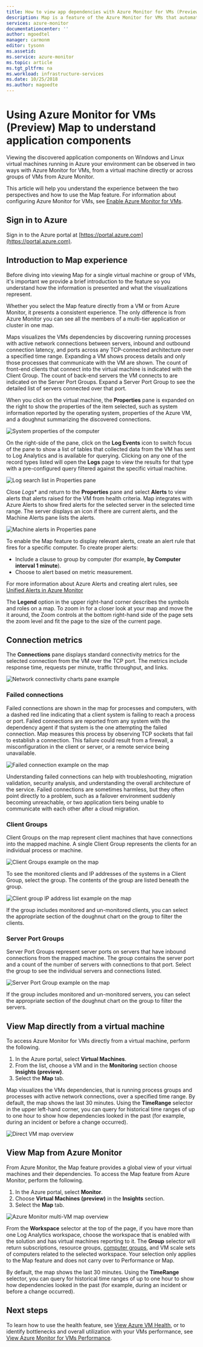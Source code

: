 ```yaml
---
title: How to view app dependencies with Azure Monitor for VMs (Preview) | Microsoft Docs
description: Map is a feature of the Azure Monitor for VMs that automatically discovers application components on Windows and Linux systems and maps the communication between services. This article provides details on how to use it in a variety of scenarios.
services: azure-monitor
documentationcenter: ''
author: mgoedtel
manager: carmonm
editor: tysonn
ms.assetid: 
ms.service: azure-monitor
ms.topic: article
ms.tgt_pltfrm: na
ms.workload: infrastructure-services
ms.date: 10/25/2018
ms.author: magoedte
---
```


# Using Azure Monitor for VMs (Preview) Map to understand application components
Viewing the discovered application components on Windows and Linux virtual machines running in Azure your environment can be observed in two ways with Azure Monitor for VMs, from a virtual machine directly or across groups of VMs from Azure Monitor. 

This article will help you understand the experience between the two perspectives and how to use the Map feature. For information about configuring Azure Monitor for VMs, see [Enable Azure Monitor for VMs](vminsights-onboard.md).

## Sign in to Azure
Sign in to the Azure portal at [https://portal.azure.com](https://portal.azure.com).

## Introduction to Map experience
Before diving into viewing Map for a single virtual machine or group of VMs, it's important we provide a brief introduction to the feature so you understand how the information is presented and what the visualizations represent.  

Whether you select the Map feature directly from a VM or from Azure Monitor, it presents a consistent experience.  The only difference is from Azure Monitor you can see all the members of a multi-tier application or cluster in one map.

Maps visualizes the VMs dependencies by discovering running processes with active network connections between servers, inbound and outbound connection latency, and ports across any TCP-connected architecture over a specified time range.  Expanding a VM shows process details and only those processes that communicate with the VM are shown. The count of front-end clients that connect into the virtual machine is indicated with the Client Group. The count of back-end servers the VM connects to are indicated on the Server Port Groups. Expand a Server Port Group to see the detailed list of servers connected over that port.  

When you click on the virtual machine, the **Properties** pane is expanded on the right to show the properties of the item selected, such as system information reported by the operating system, properties of the Azure VM, and a doughnut summarizing the discovered connections. 

![System properties of the computer](./media/vminsights-maps/properties-pane-01.png)

On the right-side of the pane, click on the **Log Events** icon to switch focus of the pane to show a list of tables that collected data from the VM has sent to Log Analytics and is available for querying.  Clicking on any one of the record types listed will open the **Logs** page to view the results for that type with a pre-configured query filtered against the specific virtual machine.  

![Log search list in Properties pane](./media/vminsights-maps/properties-pane-logs-01.png)

Close *Logs** and return to the **Properties** pane and select **Alerts** to view alerts that alerts raised for the VM from health criteria. Map integrates with Azure Alerts to show fired alerts for the selected server in the selected time range. The server displays an icon if there are current alerts, and the Machine Alerts pane lists the alerts. 

![Machine alerts in Properties pane](./media/vminsights-maps/properties-pane-alerts-01.png)

To enable the Map feature to display relevant alerts, create an alert rule that fires for a specific computer. To create proper alerts:
- Include a clause to group by computer (for example, **by Computer interval 1 minute**).
- Choose to alert based on metric measurement.

For more information about Azure Alerts and creating alert rules, see [Unified Alerts in Azure Monitor](../../azure-monitor/platform/alerts-overview.md)

The **Legend** option in the upper right-hand corner describes the symbols and roles on a map.  To zoom in for a closer look at your map and move the it around, the Zoom controls at the bottom right-hand side of the page sets the zoom level and fit the page to the size of the current page.  

## Connection metrics
The **Connections** pane displays standard connectivity metrics for the selected connection from the VM over the TCP port. The metrics include response time, requests per minute, traffic throughput, and links.  

![Network connectivity charts pane example](./media/vminsights-maps/map-group-network-conn-pane-01.png)  

### Failed connections
Failed connections are shown in the map for processes and computers, with a dashed red line indicating that a client system is failing to reach a process or port. Failed connections are reported from any system with the dependency agent if that system is the one attempting the failed connection. Map measures this process by observing TCP sockets that fail to establish a connection. This failure could result from a firewall, a misconfiguration in the client or server, or a remote service being unavailable.

![Failed connection example on the map](./media/vminsights-maps/map-group-failed-connection-01.png)

Understanding failed connections can help with troubleshooting, migration validation, security analysis, and understanding the overall architecture of the service. Failed connections are sometimes harmless, but they often point directly to a problem, such as a failover environment suddenly becoming unreachable, or two application tiers being unable to communicate with each other after a cloud migration.

### Client Groups
Client Groups on the map represent client machines that have connections into the mapped machine. A single Client Group represents the clients for an individual process or machine.

![Client Groups example on the map](./media/vminsights-maps/map-group-client-groups-01.png)

To see the monitored clients and IP addresses of the systems in a Client Group, select the group. The contents of the group are listed beneath the group.  

![Client group IP address list example on the map](./media/vminsights-maps/map-group-client-group-iplist-01.png)

If the group includes monitored and un-monitored clients, you can select the appropriate section of the doughnut chart on the group to filter the clients.

### Server Port Groups
Server Port Groups represent server ports on servers that have inbound connections from the mapped machine. The group contains the server port and a count of the number of servers with connections to that port. Select the group to see the individual servers and connections listed. 

![Server Port Group example on the map](./media/vminsights-maps/map-group-server-port-groups-01.png)  

If the group includes monitored and un-monitored servers, you can select the appropriate section of the doughnut chart on the group to filter the servers.

## View Map directly from a virtual machine 

To access Azure Monitor for VMs directly from a virtual machine, perform the following.

1. In the Azure portal, select **Virtual Machines**. 
2. From the list, choose a VM and in the **Monitoring** section choose **Insights (preview)**.  
3. Select the **Map** tab.

Map visualizes the VMs dependencies, that is running process groups and processes with active network connections, over a specified time range.  By default, the map shows the last 30 minutes.  Using the **TimeRange** selector in the upper left-hand corner, you can query for historical time ranges of up to one hour to show how dependencies looked in the past (for example, during an incident or before a change occurred).  

![Direct VM map overview](./media/vminsights-maps/map-direct-vm-01.png)

## View Map from Azure Monitor
From Azure Monitor, the Map feature provides a global view of your virtual machines and their dependencies.  To access the Map feature from Azure Monitor, perform the following. 

1. In the Azure portal, select **Monitor**. 
2. Choose **Virtual Machines (preview)** in the **Insights** section.
3. Select the **Map** tab.

![Azure Monitor multi-VM map overview](./media/vminsights-maps/map-multivm-azure-monitor-01.png)

From the **Workspace** selector at the top of the page, if you have more than one Log Analytics workspace, choose the workspace that is enabled with the solution and has virtual machines reporting to it. The **Group** selector will return subscriptions, resource groups, [computer groups](../../azure-monitor/platform/computer-groups.md), and VM scale sets of computers related to the selected workspace. Your selection only applies to the Map feature and does not carry over to Performance or Map.

By default, the map shows the last 30 minutes. Using the **TimeRange** selector, you can query for historical time ranges of up to one hour to show how dependencies looked in the past (for example, during an incident or before a change occurred).   

## Next steps
To learn how to use the health feature, see [View Azure VM Health](vminsights-health.md), or to identify bottlenecks and overall utilization with your VMs performance, see [View Azure Monitor for VMs Performance](vminsights-performance.md). 
